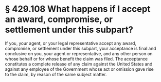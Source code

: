 # § 429.108   What happens if I accept an award, compromise, or settlement under this subpart?

If you, your agent, or your legal representative accept any award, compromise, or settlement under this subpart, your acceptance is final and conclusive on you, your agent or representative, and any other person on whose behalf or for whose benefit the claim was filed. The acceptance constitutes a complete release of any claim against the United States and against any employee of the Government whose act or omission gave rise to the claim, by reason of the same subject matter.




